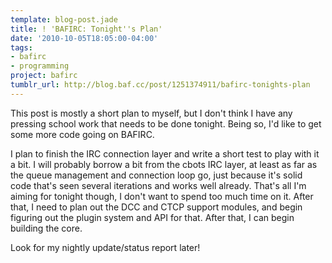 ```yaml
---
template: blog-post.jade
title: ! 'BAFIRC: Tonight''s Plan'
date: '2010-10-05T18:05:00-04:00'
tags:
- bafirc
- programming
project: bafirc
tumblr_url: http://blog.baf.cc/post/1251374911/bafirc-tonights-plan
---
```

This post is mostly a short plan to myself, but I don't think I have any pressing school work that needs to be done tonight. Being so, I'd like to get some more code going on BAFIRC.

I plan to finish the IRC connection layer and write a short test to play with it a bit. I will probably borrow a bit from the cbots IRC layer, at least as far as the queue management and connection loop go, just because it's solid code that's seen several iterations and works well already. That's all I'm aiming for tonight though, I don't want to spend too much time on it. After that, I need to plan out the DCC and CTCP support modules, and begin figuring out the plugin system and API for that. After that, I can begin building the core.

Look for my nightly update/status report later!
